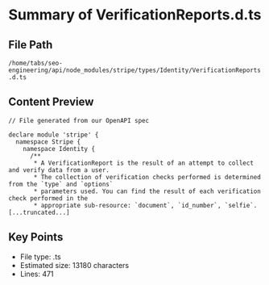 # Summary of VerificationReports.d.ts
  
## File Path
`/home/tabs/seo-engineering/api/node_modules/stripe/types/Identity/VerificationReports.d.ts`

## Content Preview
```
// File generated from our OpenAPI spec

declare module 'stripe' {
  namespace Stripe {
    namespace Identity {
      /**
       * A VerificationReport is the result of an attempt to collect and verify data from a user.
       * The collection of verification checks performed is determined from the `type` and `options`
       * parameters used. You can find the result of each verification check performed in the
       * appropriate sub-resource: `document`, `id_number`, `selfie`.
[...truncated...]
```

## Key Points
- File type: .ts
- Estimated size: 13180 characters
- Lines: 471
